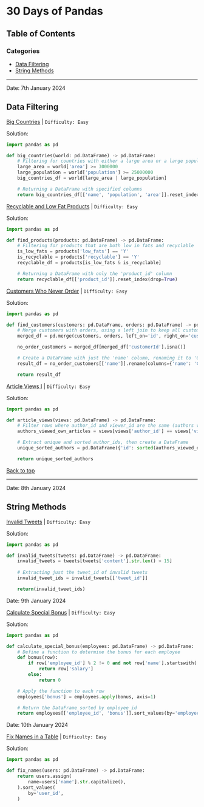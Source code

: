 # 30 Days of Pandas

## Table of Contents

### Categories
  - [Data Filtering](#data-filtering)
  - [String Methods](#string-methods)


----

Date: 7th January 2024
## Data Filtering

[Big Countries](https://leetcode.com/problems/big-countries/description/?source=submission-noac) |
`Difficulty: Easy`

Solution:
```python
import pandas as pd

def big_countries(world: pd.DataFrame) -> pd.DataFrame:
    # Filtering for countries with either a large area or a large population
    large_area = world['area'] >= 3000000
    large_population = world['population'] >= 25000000
    big_countries_df = world[large_area | large_population]

    # Returning a DataFrame with specified columns
    return big_countries_df[['name', 'population', 'area']].reset_index(drop=True)
```

[Recyclable and Low Fat Products](https://leetcode.com/problems/recyclable-and-low-fat-products/description/?envType=study-plan-v2&envId=30-days-of-pandas&lang=pythondata) |
`Difficulty: Easy`

Solution:
```python
import pandas as pd

def find_products(products: pd.DataFrame) -> pd.DataFrame:
    # Filtering for products that are both low in fats and recyclable
    is_low_fats = products['low_fats'] == 'Y'
    is_recyclable = products['recyclable'] == 'Y'
    recyclable_df = products[is_low_fats & is_recyclable]

    # Returning a DataFrame with only the 'product_id' column
    return recyclable_df[['product_id']].reset_index(drop=True)
```

[Customers Who Never Order](https://leetcode.com/problems/customers-who-never-order/description/?envType=study-plan-v2&envId=30-days-of-pandas&lang=pythondata) |
`Difficulty: Easy`

Solution:
```python
import pandas as pd

def find_customers(customers: pd.DataFrame, orders: pd.DataFrame) -> pd.DataFrame:
    # Merge customers with orders, using a left join to keep all customers
    merged_df = pd.merge(customers, orders, left_on='id', right_on='customerId', how='left')

    no_order_customers = merged_df[merged_df['customerId'].isna()]

    # Create a DataFrame with just the 'name' column, renaming it to 'Customers'
    result_df = no_order_customers[['name']].rename(columns={'name': 'Customers'}).reset_index(drop=True)

    return result_df
```
[Article Views I](https://leetcode.com/problems/article-views-i/description/?envType=study-plan-v2&envId=30-days-of-pandas&lang=pythondata) |
`Difficulty: Easy`

Solution:
```python
import pandas as pd

def article_views(views: pd.DataFrame) -> pd.DataFrame:
    # Filter rows where author_id and viewer_id are the same (authors viewing their own articles)
    authors_viewed_own_articles = views[views['author_id'] == views['viewer_id']]

    # Extract unique and sorted author_ids, then create a DataFrame
    unique_sorted_authors = pd.DataFrame({'id': sorted(authors_viewed_own_articles['author_id'].unique())})

    return unique_sorted_authors
```
[Back to top](#table-of-contents)

----

Date: 8th January 2024
## String Methods

[Invalid Tweets](https://leetcode.com/problems/invalid-tweets/description/?envType=study-plan-v2&envId=30-days-of-pandas&lang=pythondata) |
`Difficulty: Easy`

Solution:
```python
import pandas as pd

def invalid_tweets(tweets: pd.DataFrame) -> pd.DataFrame:
    invalid_tweets = tweets[tweets['content'].str.len() > 15]
    
    # Extracting just the tweet_id of invalid tweets
    invalid_tweet_ids = invalid_tweets[['tweet_id']]

    return(invalid_tweet_ids)
```
Date: 9th January 2024

[Calculate Special Bonus](https://leetcode.com/problems/calculate-special-bonus/description/?envType=study-plan-v2&envId=30-days-of-pandas&lang=pythondata) |
`Difficulty: Easy`

Solution:
```python
import pandas as pd

def calculate_special_bonus(employees: pd.DataFrame) -> pd.DataFrame:
    # Define a function to determine the bonus for each employee
    def bonus(row):
        if row['employee_id'] % 2 != 0 and not row['name'].startswith('M'):
            return row['salary']
        else:
            return 0

    # Apply the function to each row
    employees['bonus'] = employees.apply(bonus, axis=1)

    # Return the DataFrame sorted by employee_id
    return employees[['employee_id', 'bonus']].sort_values(by='employee_id')
```

Date: 10th January 2024

[Fix Names in a Table](https://leetcode.com/problems/fix-names-in-a-table/description/?envType=study-plan-v2&envId=30-days-of-pandas&lang=pythondata) |
`Difficulty: Easy`

Solution:
```python
import pandas as pd

def fix_names(users: pd.DataFrame) -> pd.DataFrame:
    return users.assign(
        name=users['name'].str.capitalize(),
    ).sort_values(
        by='user_id',
    )
```


